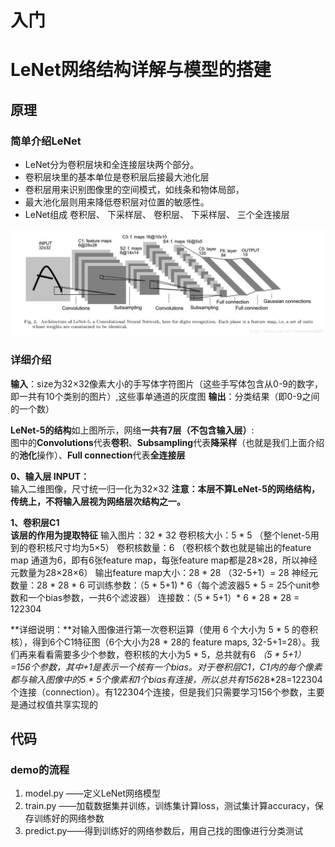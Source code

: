 # 入门

# LeNet网络结构详解与模型的搭建

## 原理

### 简单介绍LeNet

- LeNet分为卷积层块和全连接层块两个部分。
- 卷积层块⾥的基本单位是卷积层后接最⼤池化层
- 卷积层⽤来识别图像⾥的空间模式，如线条和物体局部，
- 最⼤池化层则⽤来降低卷积层对位置的敏感性。
- LeNet组成 卷积层、 下采样层、 卷积层、 下采样层、 三个全连接层

![20170906212851976](images/1-%E5%85%A5%E9%97%A8.assets/20170906212851976.jpeg)

### 详细介绍

**输入**：size为32×32像素大小的手写体字符图片（这些手写体包含从0-9的数字，即一共有10个类别的图片）,这些事单通道的灰度图
**输出**：分类结果（即0-9之间的一个数）

**LeNet-5的结构**如上图所示，网络**一共有7层（不包含输入层）**:<br>图中的**Convolutions**代表**卷积**、**Subsampling**代表**降采样**（也就是我们上面介绍的**池化**操作）、**Full connection**代表**全连接层**

**0、输入层 INPUT：**<br>输入二维图像，尺寸统一归一化为32×32 
**注意：本层不算LeNet-5的网络结构，传统上，不将输入层视为网络层次结构之一。**

**1、卷积层C1**  
**该层的作用为提取特征**
输入图片：32 * 32
卷积核大小：5 * 5  （整个lenet-5用到的卷积核尺寸均为5×5）
卷积核数量：6  （卷积核个数也就是输出的feature map 通道为6，即有6张feature map，每张feature map都是28×28，所以神经元数量为28×28×6）
输出feature map大小：28 * 28 （32-5+1）= 28
神经元数量：28 * 28 * 6
可训练参数：（5 * 5+1) * 6（每个滤波器5 * 5 = 25个unit参数和一个bias参数，一共6个滤波器）
连接数：（5 * 5+1）* 6 * 28 * 28 = 122304

**详细说明：**对输入图像进行第一次卷积运算（使用 6 个大小为 5 * 5 的卷积核），得到6个C1特征图（6个大小为28 * 28的 feature maps, 32-5+1=28）。我们再来看看需要多少个参数，卷积核的大小为5 * 5，总共就有6 *（5 * 5+1）=156个参数，其中+1是表示一个核有一个bias。对于卷积层C1，C1内的每个像素都与输入图像中的5 * 5个像素和1个bias有连接，所以总共有156*28*28=122304个连接（connection）。有122304个连接，但是我们只需要学习156个参数，主要是通过权值共享实现的

## 代码

### demo的流程

1. model.py ——定义LeNet网络模型
2. train.py ——加载数据集并训练，训练集计算loss，测试集计算accuracy，保存训练好的网络参数
3. predict.py——得到训练好的网络参数后，用自己找的图像进行分类测试



